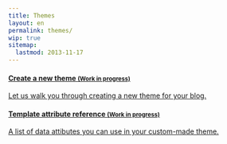 ```yaml
---
title: Themes
layout: en
permalink: themes/
wip: true
sitemap:
  lastmod: 2013-11-17
---
```


<div class="list-group">
  <a href="/guides/themes/new-theme/" class="list-group-item" title="Go to New Theme documentation">
    <h4 class="list-group-item-heading">Create a new theme <small>(Work in progress)</small></h4>
    <p class="list-group-item-text">Let us walk you through creating a new theme for your blog.</p>
  </a>
  <a href="/guides/themes/custom_template_attribute_reference/" class="list-group-item" title="Go to Template attribute reference">
    <h4 class="list-group-item-heading">Template attribute reference <small>(Work in progress)</small></h4>
    <p class="list-group-item-text">A list of data attibutes you can use in your custom-made theme.</p>
  </a>
</div>
